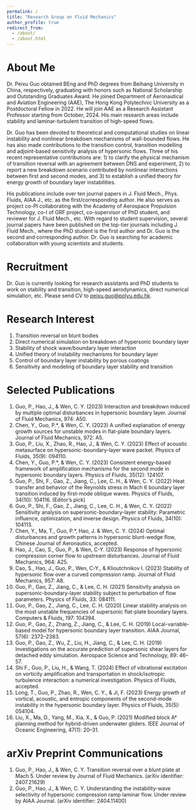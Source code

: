 ```yaml
---
permalink: /
title: "Research Group on Fluid Mechanics"
author_profile: true
redirect_from: 
  - /about/
  - /about.html
---
```


About Me
======
Dr. Peixu Guo obtained BEng and PhD degrees from Beihang University in China, respectively, graduating with honors such as National Scholarship and Outstanding Graduates Award. He joined Department of Aeronautical and Aviation Engineering (AAE), The Hong Kong Polytechnic University as a Postdoctoral Fellow in 2022. He will join AAE as a Research Assistant Professor starting from October, 2024. His main research areas include stability and laminar-turbulent transition of high-speed flows. 

Dr. Guo has been devoted to theoretical and computational studies on linear instability and nonlinear breakdown mechanisms of wall-bounded flows. He has also made contributions to the transition control, transition modelling and adjoint-based sensitivity analysis of hypersonic flows. Three of his recent representative contributions are: 1) to clarify the physical mechanism of transition reversal with an agreement between DNS and experiment, 2) to report a new breakdown scenario contributed by nonlinear interactions between first and second modes, and 3) to establish a unified theory for energy growth of boundary layer instabilities. 

His publications include over ten journal papers in J. Fluid Mech., Phys. Fluids, AIAA J., etc. as the first/corresponding author. He also serves as project co-PI collaborating with the Academy of Aerospace Propulsion Technology, co-I of GRF project, co-supervisor of PhD student, and reviewer for J. Fluid Mech., etc. With regard to student supervision, several journal papers have been published on the top-tier journals including J. Fluid Mech., where the PhD student is the first author and Dr. Guo is the second and corresponding author. Dr. Guo is searching for academic collaboration with young scientists and students.

Recruitment
======
Dr. Guo is currently looking for research assistants and PhD students to work on stability and transition, high-speed aerodynamics, direct numerical simulation, etc. Please send CV to peixu.guo@polyu.edu.hk.

Research Interest
======
1. Transition reversal on blunt bodies
2. Direct numerical simulation on breakdown of hypersonic boundary layer
3. Stability of shock wave/boundary layer interaction
4. Unified theory of instability mechanisms for boundary layer
5. Control of boundary layer instability by porous coatings
6. Sensitivity and modeling of boundary layer stability and transition

Selected Publications
======
1.	Guo, P., Hao, J., & Wen, C. Y. (2023) Interaction and breakdown induced by multiple optimal disturbances in hypersonic boundary layer. Journal of Fluid Mechanics, 974: A50. 
2.	Chen, Y., Guo, P.*, & Wen, C. Y. (2023) A unified explanation of energy growth sources for unstable modes in flat-plate boundary layers. Journal of Fluid Mechanics, 972: A5. 
3.	Guo, P., Liu, X., Zhao, R., Hao, J., & Wen, C. Y. (2023) Effect of acoustic metasurface on hypersonic-boundary-layer wave packet. Physics of Fluids, 35(9): 094110. 
4.	Chen, Y., Guo, P.*, & Wen, C. Y. (2023) Consistent energy-based framework of amplification mechanisms for the second mode in hypersonic boundary layers. Physics of Fluids, 35(12): 124107.
5.	Guo, P., Shi, F., Gao, Z., Jiang, C., Lee, C. H., & Wen, C. Y. (2022) Heat transfer and behavior of the Reynolds stress in Mach 6 boundary layer transition induced by first-mode oblique waves. Physics of Fluids, 34(10): 104116. (Editor’s pick) 
6.	Guo, P., Shi, F., Gao, Z., Jiang, C., Lee, C. H., & Wen, C. Y. (2022) Sensitivity analysis on supersonic-boundary-layer stability: Parametric influence, optimization, and inverse design. Physics of Fluids, 34(10): 104113. 
7.	Chen, Y., Ma, T., Guo, P.*, Hao, J. & Wen, C. Y. (2024) Optimal disturbances and growth patterns in hypersonic blunt-wedge flow, Chinese Journal of Aeronautics, accepted. 
8.	Hao, J., Cao, S., Guo, P., & Wen, C-Y. (2023) Response of hypersonic compression corner flow to upstream disturbances. Journal of Fluid Mechanics, 964: A25. 
9.	Cao, S., Hao, J., Guo, P., Wen, C-Y., & Klioutchnikov I. (2023) Stability of hypersonic flow over a curved compression ramp. Journal of Fluid Mechanics, 957: A8. 
10.	Guo, P., Gao, Z., Jiang, C., & Lee, C. H. (2021) Sensitivity analysis on supersonic-boundary-layer stability subject to perturbation of flow parameters. Physics of Fluids, 33: 084111. 
11.	Guo, P., Gao, Z., Jiang, C., Lee, C. H. (2020) Linear stability analysis on the most unstable frequencies of supersonic flat-plate boundary layers. Computers & Fluids, 197: 104394. 
12.	Guo, P., Gao, Z., Zhang, Z., Jiang, C., & Lee, C. H. (2019) Local-variable-based model for hypersonic boundary layer transition. AIAA Journal, 57(6): 2372–2383.
13.	Guo, P., Gao, Z., Wu, Z., Liu, H., Jiang, C., & Lee, C. H. (2019) Investigations on the accurate prediction of supersonic shear layers for detached eddy simulation. Aerospace Science and Technology, 89: 46–57. 
14.	Shi F., Guo, P., Liu, H., & Wang, T. (2024) Effect of vibrational excitation on vorticity amplification and transportation in shock/isotropic turbulence interaction: a numerical investigation. Physics of Fluids, accepted.
15.	Long, T., Guo, P., Zhao, R., Wen, C. Y., & Ji, F. (2023) Energy growth of vortical, acoustic, and entropic components of the second-mode instability in the hypersonic boundary layer. Physics of Fluids, 35(5): 054104.
16.	Liu, X., Ma, D., Yang, M., Xia, X., & Guo, P. (2021) Modified block A* planning method for hybrid-driven underwater gliders. IEEE Journal of Oceanic Engineering, 47(1): 20–31.

arXiv Preprint Communications
======
1. Guo, P., Hao, J., & Wen, C. Y. Transition reversal over a blunt plate at Mach 5. Under review by Journal of Fluid Mechanics. (arXiv identifier: 2407.21629)
2. Guo, P., Hao, J., & Wen, C. Y. Understanding the instability-wave selectivity of hypersonic compression ramp laminar flow. Under review by AIAA Journal. (arXiv identifier: 2404.11400)

